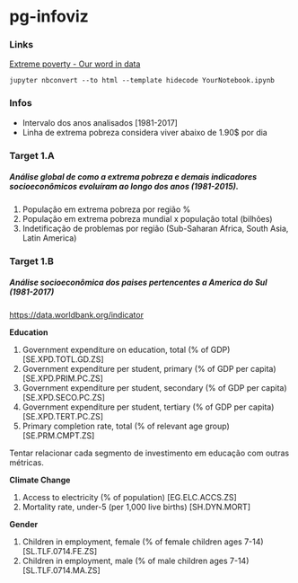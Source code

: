 # pg-infoviz

### Links

[Extreme poverty - Our word in data](https://ourworldindata.org/extreme-poverty)

`jupyter nbconvert --to html --template hidecode YourNotebook.ipynb`


### Infos

* Intervalo dos anos analisados [1981-2017]
* Linha de extrema pobreza considera viver abaixo de 1.90$ por dia

### Target 1.A

##### Análise global de como a extrema pobreza e demais indicadores socioeconômicos evoluíram ao longo dos anos (1981-2015).


1. População em extrema pobreza por região %
2. População em extrema pobreza mundial x população total (bilhões)
3. Indetificação de problemas por região (Sub-Saharan Africa, South Asia, Latin America)

### Target 1.B

##### Análise socioeconômica dos paises pertencentes a America do Sul (1981-2017)

https://data.worldbank.org/indicator

**Education**

1. Government expenditure on education, total (% of GDP)
[SE.XPD.TOTL.GD.ZS]
  1. Government expenditure per student, primary (% of GDP per capita)
  [SE.XPD.PRIM.PC.ZS]
  2. Government expenditure per student, secondary (% of GDP per capita)
  [SE.XPD.SECO.PC.ZS]
  3. Government expenditure per student, tertiary (% of GDP per capita)
  [SE.XPD.TERT.PC.ZS]
2. Primary completion rate, total (% of relevant age group)
[SE.PRM.CMPT.ZS]

Tentar relacionar cada segmento de investimento em educação com outras métricas.

**Climate Change**

1. Access to electricity (% of population)
[EG.ELC.ACCS.ZS]
2. Mortality rate, under-5 (per 1,000 live births)
[SH.DYN.MORT]

**Gender**

1. Children in employment, female (% of female children ages 7-14)
[SL.TLF.0714.FE.ZS]
2. Children in employment, male (% of male children ages 7-14)
[SL.TLF.0714.MA.ZS]
